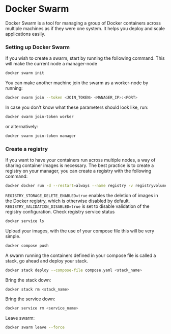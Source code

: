 # Docker Swarm
Docker Swarm is a tool for managing a group of Docker containers across multiple machines as if they were one system. It helps you deploy and scale applications easily.
### Setting up Docker Swarm
If you wish to create a swarm, start by running the following command. This will make the current node a manager-node
```bash
docker swarm init 
```
You can make another machine join the swarm as a worker-node by running:
```bash
docker swarm join --token <JOIN_TOKEN> <MANAGER_IP>:<PORT>
```
In case you don't know what these parameters should look like, run:
```bash
docker swarm join-token worker
```
or alternatively:
```bash
docker swarm join-token manager
```
### Create a registry
If you want to have your containers run across multiple nodes, a way of sharing container images is necessary.
The best practice is to create a registry on your manager, you can create a registry with the following command:
```bash
docker docker run -d --restart=always --name registry -v registryvolume:/var/lib/registry -p 5000:5000 registry:2
``` 
`REGISTRY_STORAGE_DELETE_ENABLED=true` enables the deletion of images in the Docker registry, which is otherwise disabled by default.
`REGISTRY_VALIDATION_DISABLED=true` is set to disable validation of the registry configuration.
Check registry service status
```bash
docker service ls
```
Upload your images, with the use of your compose file this will be very simple.
```bash
docker compose push
```
A swarm running the containers defined in your compose file is called a stack, go ahead and deploy your stack.
```bash
docker stack deploy --compose-file compose.yaml <stack_name>
```
Bring the stack down:
```bash
docker stack rm <stack_name>
```
Bring the service down:
```bash
docker service rm <service_name>
```
Leave swarm:
```bash
docker swarm leave --force
```